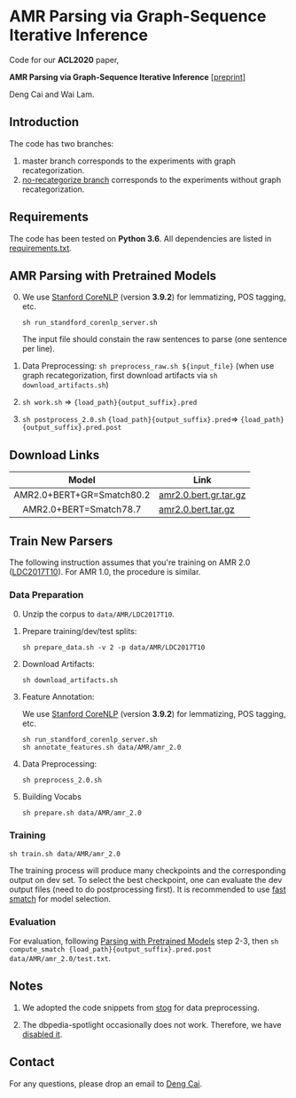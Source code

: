 # AMR Parsing via Graph-Sequence Iterative Inference

Code for our **ACL2020** paper, 

**AMR Parsing via Graph-Sequence Iterative Inference** [[preprint]](http://arxiv.org/abs/2004.05572)

Deng Cai and Wai Lam.

## Introduction

The code has two branches:

1. master branch corresponds to the experiments with graph recategorization.
2. [no-recategorize branch](https://github.com/jcyk/AMR-gs/tree/no-recategorize) corresponds to the experiments without graph recategorization.

## Requirements

The code has been tested on **Python 3.6**. All dependencies are listed in [requirements.txt](requirements.txt).

## AMR Parsing with Pretrained Models
0. We use [Stanford CoreNLP](https://stanfordnlp.github.io/CoreNLP/index.html) (version **3.9.2**) for lemmatizing, POS tagging, etc.

    ```
    sh run_standford_corenlp_server.sh
    ```

    The input file should constain the raw sentences to parse (one sentence per line).

1. Data Preprocessing: `sh preprocess_raw.sh ${input_file}` (when use graph recategorization, first download artifacts via ```sh download_artifacts.sh```)

2. `sh work.sh` => `{load_path}{output_suffix}.pred`

3. `sh postprocess_2.0.sh` `{load_path}{output_suffix}.pred`=> `{load_path}{output_suffix}.pred.post`

## Download Links

|           Model           | Link |
| :-----------------------: | ---- |
| AMR2.0+BERT+GR=Smatch80.2 |  [amr2.0.bert.gr.tar.gz](https://drive.google.com/open?id=1v1fEoJGIrpM6kRzY796nDy2Ju6eFLs9-)    |
|AMR2.0+BERT=Smatch78.7|[amr2.0.bert.tar.gz](https://drive.google.com/file/d/1S-P6Y6c-_5-uzcqyX7-BixVUvFzN0MG9/view?usp=sharing) |

## Train New Parsers

The following instruction assumes that you're training on AMR 2.0 ([LDC2017T10](https://catalog.ldc.upenn.edu/LDC2017T10)). For AMR 1.0, the procedure is similar.

### Data Preparation

0. Unzip the corpus to `data/AMR/LDC2017T10`.

1. Prepare training/dev/test splits:

   ```sh prepare_data.sh -v 2 -p data/AMR/LDC2017T10```

3. Download Artifacts:

   ```sh download_artifacts.sh```

3. Feature Annotation:

   We use [Stanford CoreNLP](https://stanfordnlp.github.io/CoreNLP/index.html) (version **3.9.2**) for lemmatizing, POS tagging, etc.

   ```
   sh run_standford_corenlp_server.sh
   sh annotate_features.sh data/AMR/amr_2.0
   ```

4. Data Preprocessing:

   ```sh preprocess_2.0.sh ```

5. Building Vocabs

   ```sh prepare.sh data/AMR/amr_2.0```

### Training 

`sh train.sh data/AMR/amr_2.0`

The training process will produce many checkpoints and the corresponding output on dev set. To select the best checkpoint, one can evaluate the dev output files (need to do postprocessing first). It is recommended to use [fast smatch](./tools/fast_smatch) for model selection.

### Evaluation

For evaluation, following [Parsing with Pretrained Models](https://github.com/jcyk/AMR-gs#amr-parsing-with-pretrained-models) step 2-3, then `sh compute_smatch {load_path}{output_suffix}.pred.post data/AMR/amr_2.0/test.txt`.

## Notes

1. We adopted the code snippets from [stog](https://github.com/sheng-z/stog) for data preprocessing.

2. The dbpedia-spotlight occasionally does not work. Therefore, we have [disabled it](https://github.com/jcyk/AMR-gs/blob/52d2a95cb3c654d2dcefdd2bc85c5d54b84c027d/stog/data/dataset_readers/amr_parsing/postprocess/wikification.py#L61-L63).

## Contact
For any questions, please drop an email to [Deng Cai](https://jcyk.github.io/).
